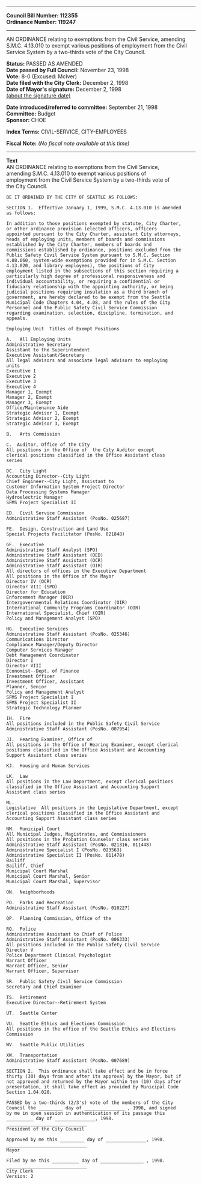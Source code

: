 * * * * *  
  
**Council Bill Number: [](#h0)[](#h2)112355**   
**Ordinance Number: 119247**  
  
* * * * *  
  
AN ORDINANCE relating to exemptions from the Civil Service, amending S.M.C. 4.13.010 to exempt various positions of employment from the Civil Service System by a two-thirds vote of the City Council.  
  
**Status:** PASSED AS AMENDED   
**Date passed by Full Council:** November 23, 1998   
**Vote:** 8-0 (Excused: McIver)   
**Date filed with the City Clerk:** December 2, 1998   
**Date of Mayor's signature:** December 2, 1998   
[(about the signature date)](/~public/approvaldate.htm)   
  
  
**Date introduced/referred to committee:** September 21, 1998   
**Committee:** Budget   
**Sponsor:** CHOE   
  
**Index Terms:** CIVIL-SERVICE, CITY-EMPLOYEES  
  
**Fiscal Note:** *(No fiscal note available at this time)*  
  
* * * * *  
  
**Text**  
    AN ORDINANCE relating to exemptions from the Civil Service,  
    amending S.M.C. 4.13.010 to exempt various positions of  
    employment from the Civil Service System by a two-thirds vote of  
    the City Council.  
  
    BE IT ORDAINED BY THE CITY OF SEATTLE AS FOLLOWS:  
  
    SECTION 1.  Effective January 1, 1999, S.M.C. 4.13.010 is amended  
    as follows:  
  
    In addition to those positions exempted by statute, City Charter,  
    or other ordinance provision (elected officers, officers  
    appointed pursuant to the City Charter, assistant City attorneys,  
    heads of employing units, members of boards and commissions  
    established by the City Charter, members of boards and  
    commissions established by ordinance, positions excluded from the  
    Public Safety Civil Service System pursuant to S.M.C. Section  
    4.08.060, system-wide exemptions provided for in S.M.C. Section  
    4.13.020, and library employees), the positions of City  
    employment listed in the subsections of this section requiring a  
    particularly high degree of professional responsiveness and  
    individual accountability, or requiring a confidential or  
    fiduciary relationship with the appointing authority, or being  
    judicial positions requiring insulation as a third branch of  
    government, are hereby declared to be exempt from the Seattle  
    Municipal Code Chapters 4.04, 4.08, and the rules of the City  
    Personnel and the Public Safety Civil Service Commission  
    regarding examination, selection, discipline, termination, and  
    appeals.  
  
    Employing Unit  Titles of Exempt Positions  
  
    A.   All Employing Units  
    Administrative Secretary  
    Assistant to the Superintendent  
    Executive Assistant/Secretary  
    All legal advisors and associate legal advisors to employing  
    units  
    Executive 1  
    Executive 2  
    Executive 3  
    Executive 4  
    Manager 1, Exempt  
    Manager 2, Exempt  
    Manager 3, Exempt  
    Office/Maintenance Aide  
    Strategic Advisor 1, Exempt  
    Strategic Advisor 2, Exempt  
    Strategic Advisor 3, Exempt  
  
    B.   Arts Commission  
  
    C.  Auditor, Office of the City  
    All positions in the Office of  the City Auditor except  
    clerical positions classified in the Office Assistant class  
    series  
  
    DC.  City Light  
    Accounting Director--City Light  
    Chief Engineer--City Light, Assistant to  
    Customer Information System Project Director  
    Data Processing Systems Manager  
    Hydroelectric Manager  
    SFMS Project Specialist II  
  
    ED.  Civil Service Commission  
    Administrative Staff Assistant (PosNo. 025687)  
  
    FE.  Design, Construction and Land Use  
    Special Projects Facilitator (PosNo. 021848)  
  
    GF.  Executive  
    Administrative Staff Analyst (SPO)  
    Administrative Staff Assistant (OED)  
    Administrative Staff Assistant (OCR)  
    Administrative Staff Assistant (OIR)  
    All directors of offices in the Executive Department  
    All positions in the Office of the Mayor  
    Director IV (OCR)  
    Director VIII (SPO)  
    Director for Education  
    Enforcement Manager (OCR)  
    Intergovernmental Relations Coordinator (OIR)  
    International Community Programs Coordinator (OIR)  
    International Specialist, Chief (OIR)  
    Policy and Management Analyst (SPO)  
  
    HG.  Executive Services  
    Administrative Staff Assistant (PosNo. 025346)  
    Communications Director  
    Compliance Manager/Deputy Director  
    Computer Services Manager  
    Debt Management Coordinator  
    Director I  
    Director VIII  
    Economist--Dept. of Finance  
    Investment Officer  
    Investment Officer, Assistant  
    Planner, Senior  
    Policy and Management Analyst  
    SFMS Project Specialist I  
    SFMS Project Specialist II  
    Strategic Technology Planner  
  
    IH.  Fire  
    All positions included in the Public Safety Civil Service  
    Administrative Staff Assistant (PosNo. 007954)  
  
    JI.  Hearing Examiner, Office of  
    All positions in the Office of Hearing Examiner, except clerical  
    positions classified in the Office Assistant and Accounting  
    Support Assistant class series  
  
    KJ.  Housing and Human Services  
  
    LK.  Law  
    All positions in the Law Department, except clerical positions  
    classified in the Office Assistant and Accounting Support  
    Assistant class series  
  
    ML.  
    Legislative  All positions in the Legislative Department, except  
    clerical positions classified in the Office Assistant and  
    Accounting Support Assistant class series  
  
    NM.  Municipal Court  
    All Municipal Judges, Magistrates, and Commissioners  
    All positions in the Probation Counselor class series  
    Administrative Staff Assistant (PosNo. 021316, 011448)  
    Administrative Specialist I (PosNo. 023563)  
    Administrative Specialist II (PosNo. 011478)  
    Bailiff  
    Bailiff, Chief  
    Municipal Court Marshal  
    Municipal Court Marshal, Senior  
    Municipal Court Marshal, Supervisor  
  
    ON.  Neighborhoods  
  
    PO.  Parks and Recreation  
    Administrative Staff Assistant (PosNo. 010227)  
  
    QP.  Planning Commission, Office of the  
  
    RQ.  Police  
    Administrative Assistant to Chief of Police  
    Administrative Staff Assistant (PosNo. 006333)  
    All positions included in the Public Safety Civil Service  
    Director V  
    Police Department Clinical Psychologist  
    Warrant Officer  
    Warrant Officer, Senior  
    Warrant Officer, Supervisor  
  
    SR.  Public Safety Civil Service Commission  
    Secretary and Chief Examiner  
  
    TS.  Retirement  
    Executive Director--Retirement System  
  
    UT.  Seattle Center  
  
    VU.  Seattle Ethics and Elections Commission  
    All positions in the office of the Seattle Ethics and Elections  
    Commission  
  
    WV.  Seattle Public Utilities  
  
    XW.  Transportation  
    Administrative Staff Assistant (PosNo. 007689)  
  
    SECTION 2.  This ordinance shall take effect and be in force  
    thirty (30) days from and after its approval by the Mayor, but if  
    not approved and returned by the Mayor within ten (10) days after  
    presentation, it shall take effect as provided by Municipal Code  
    Section 1.04.020.  
  
    PASSED by a two-thirds (2/3's) vote of the members of the City  
    Council the _________ day of _______________ , 1998, and signed  
    by me in open session in authentication of its passage this  
    __________ day of _______________, 1998.  
    ______________________________  
    President of the City Council  
  
    Approved by me this _________ day of _______________, 1998.  
    ______________________________  
    Mayor  
  
    Filed by me this __________ day of ________________ , 1998.  
    ______________________________  
    City Clerk  
    Version: 2  
